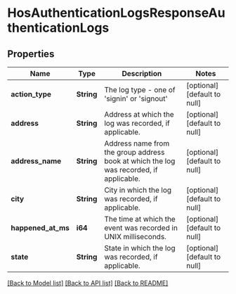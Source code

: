 # HosAuthenticationLogsResponseAuthenticationLogs

## Properties
Name | Type | Description | Notes
------------ | ------------- | ------------- | -------------
**action_type** | **String** | The log type - one of &#39;signin&#39; or &#39;signout&#39; | [optional] [default to null]
**address** | **String** | Address at which the log was recorded, if applicable. | [optional] [default to null]
**address_name** | **String** | Address name from the group address book at which the log was recorded, if applicable. | [optional] [default to null]
**city** | **String** | City in which the log was recorded, if applicable. | [optional] [default to null]
**happened_at_ms** | **i64** | The time at which the event was recorded in UNIX milliseconds. | [optional] [default to null]
**state** | **String** | State in which the log was recorded, if applicable. | [optional] [default to null]

[[Back to Model list]](../README.md#documentation-for-models) [[Back to API list]](../README.md#documentation-for-api-endpoints) [[Back to README]](../README.md)


